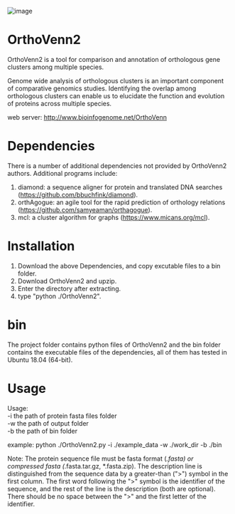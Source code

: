 ![image](https://github.com/dnazerg666/OrthoVenn2/edit/master/image.png)

# OrthoVenn2

OrthoVenn2 is a tool for comparison and annotation of orthologous gene clusters among multiple species.

Genome wide analysis of orthologous clusters is an important component of comparative genomics studies. Identifying the overlap among orthologous clusters can enable us to elucidate the function and evolution of proteins across multiple species.

web server: http://www.bioinfogenome.net/OrthoVenn

# Dependencies

There is a number of additional dependencies not provided by OrthoVenn2 authors. Additional programs include:

1. diamond: a sequence aligner for protein and translated DNA searches (https://github.com/bbuchfink/diamond).<br/>
2. orthAgogue: an agile tool for the rapid prediction of orthology relations (https://github.com/samyeaman/orthagogue).<br/>
3. mcl: a cluster algorithm for graphs (https://www.micans.org/mcl).<br/>

# Installation

1. Download the above Dependencies, and copy excutable files to a bin folder.<br/>
2. Download OrthoVenn2 and upzip.<br/>
3. Enter the directory after extracting.<br/>
4. type "python ./OrthoVenn2".<br/>

# bin

The project folder contains python files of OrthoVenn2 and the bin folder contains the executable files of the dependencies, all of them has tested in Ubuntu 18.04 (64-bit).

# Usage

Usage:<br/>
-i the path of protein fasta files folder<br/>
-w the path of output folder<br/>
-b the path of bin folder<br/>

example: python ./OrthoVenn2.py -i ./example_data -w ./work_dir -b ./bin

Note:
The protein sequence file must be fasta format (*.fasta) or compressed fasta (*.fasta.tar.gz, *.fasta.zip).
The description line is distinguished from the sequence data by a greater-than (">") symbol in the first column. The first word following the ">" symbol is the identifier of the sequence, and the rest of the line is the description (both are optional). There should be no space between the ">" and the first letter of the identifier. 

